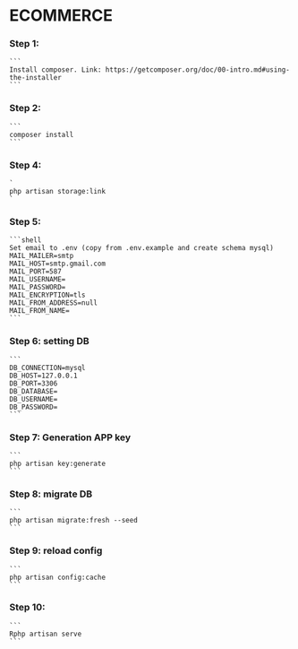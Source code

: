 # ECOMMERCE


### Step 1:
    ```
    Install composer. Link: https://getcomposer.org/doc/00-intro.md#using-the-installer
    ```

### Step 2:
    ```
    composer install
    ```

### Step 4:
    `
    php artisan storage:link
    `

### Step 5: 
    ```shell
    Set email to .env (copy from .env.example and create schema mysql)
    MAIL_MAILER=smtp
    MAIL_HOST=smtp.gmail.com
    MAIL_PORT=587
    MAIL_USERNAME=
    MAIL_PASSWORD=
    MAIL_ENCRYPTION=tls
    MAIL_FROM_ADDRESS=null
    MAIL_FROM_NAME=
    ```

### Step 6: setting DB
    ```
    DB_CONNECTION=mysql
    DB_HOST=127.0.0.1
    DB_PORT=3306
    DB_DATABASE=
    DB_USERNAME=
    DB_PASSWORD=
    ```

### Step 7: Generation APP key
    ```
    php artisan key:generate
    ```


### Step 8: migrate DB
    ```
    php artisan migrate:fresh --seed
    ```


### Step 9: reload config
    ```
    php artisan config:cache
    ```

### Step 10:
    ```
    Rphp artisan serve
    ```
